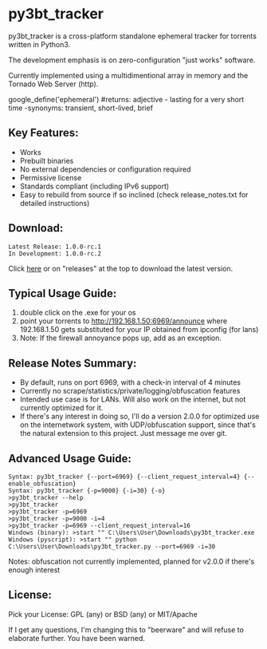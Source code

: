 # py3bt_tracker

py3bt_tracker is a cross-platform standalone ephemeral tracker for torrents written in Python3.

The development emphasis is on zero-configuration "just works" software.

Currently implemented using a multidimentional array in memory and the Tornado Web Server (http).

google_define('ephemeral') #returns: adjective - lasting for a very short time -synonyms: transient, short-lived, brief

## Key Features:

- Works
- Prebuilt binaries
- No external dependencies or configuration required
- Permissive license
- Standards compliant (including IPv6 support)
- Easy to rebuild from source if so inclined (check release_notes.txt for detailed instructions)

## Download:

```
Latest Release: 1.0.0-rc.1
In Development: 1.0.0-rc.2
```
Click [here](https://github.com/gdiaz384/py3bt_tracker/releases) or on "releases" at the top to download the latest version.

## Typical Usage Guide:

1. double click on the .exe for your os
2. point your torrents to http://192.168.1.50:6969/announce where 192.168.1.50 gets substituted for your IP obtained from ipconfig (for lans)
3. Note: If the firewall annoyance pops up, add as an exception.

## Release Notes Summary:

- By default, runs on port 6969, with a check-in interval of 4 minutes
- Currently no scrape/statistics/private/logging/obfuscation features
- Intended use case is for LANs. Will also work on the internet, but not currently optimized for it.
- If there's any interest in doing so, I'll do a version 2.0.0 for optimized use on the internetwork system, with UDP/obfuscation support, since that's the natural extension to this project. Just message me over git.

## Advanced Usage Guide:
```
Syntax: py3bt_tracker {--port=6969} {--client_request_interval=4} {--enable_obfuscation}
Syntax: py3bt_tracker {-p=9000} {-i=30} {-o}
>py3bt_tracker --help
>py3bt_tracker
>py3bt_tracker -p=6969
>py3bt_tracker -p=9000 -i=4
>py3bt_tracker -p=6969 --client_request_interval=16
Windows (binary): >start "" C:\Users\User\Downloads\py3bt_tracker.exe
Windows (pyscript): >start "" python C:\Users\User\Downloads\py3bt_tracker.py --port=6969 -i=30
```

Notes: obfuscation not currently implemented, planned for v2.0.0 if there's enough interest

## License:
Pick your License: GPL (any) or BSD (any) or MIT/Apache

If I get any questions, I'm changing this to "beerware" and will refuse to elaborate further. You have been warned.
